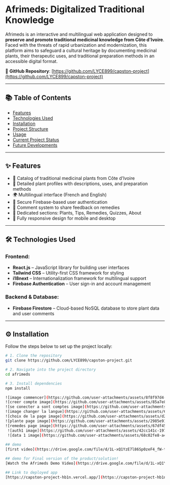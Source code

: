 # Afrimeds: Digitalized Traditional Knowledge

Afrimeds is an interactive and multilingual web application designed to **preserve and promote traditional medicinal knowledge from Côte d'Ivoire**. Faced with the threats of rapid urbanization and modernization, this platform aims to safeguard a cultural heritage by documenting medicinal plants, their therapeutic uses, and traditional preparation methods in an accessible digital format.

🔗 **GitHub Repository**: [https://github.com/LYCE899/capston-project](https://github.com/LYCE899/capston-project)

---

## 📚 Table of Contents
- [Features](#features)
- [Technologies Used](#technologies-used)
- [Installation](#installation)
- [Project Structure](#project-structure)
- [Usage](#usage)
- [Current Project Status](#current-project-status)
- [Future Developments](#future-developments)

---

## ✨ Features

- 📖 Catalog of traditional medicinal plants from Côte d'Ivoire  
- 🧾 Detailed plant profiles with descriptions, uses, and preparation methods  
- 🌍 Multilingual interface (French and English)  
- 🔐 Secure Firebase-based user authentication  
- 💬 Comment system to share feedback on remedies  
- 🌿 Dedicated sections: Plants, Tips, Remedies, Quizzes, About  
- 📱 Fully responsive design for mobile and desktop

---

## 🛠️ Technologies Used

### Frontend:
- **React.js** – JavaScript library for building user interfaces  
- **Tailwind CSS** – Utility-first CSS framework for styling  
- **i18next** – Internationalization framework for multilingual support  
- **Firebase Authentication** – User sign-in and account management  

### Backend & Database:
- **Firebase Firestore** – Cloud-based NoSQL database to store plant data and user comments  

---

## ⚙️ Installation

Follow the steps below to set up the project locally:

```bash
# 1. Clone the repository
git clone https://github.com/LYCE899/capston-project.git

# 2. Navigate into the project directory
cd afrimeds

# 3. Install dependencies
npm install

![image commencer](https://github.com/user-attachments/assets/8f8f97d4-154f-4a51-8baf-1b44a9a4dffc)
![creer compte image](https://github.com/user-attachments/assets/85a7e881-2db5-4ab5-8a5b-25400142e357)
![se conecter a sont comptes image](https://github.com/user-attachments/assets/2b096176-4048-4f7b-8911-6f8b52e276e2)
![image changer la langue](https://github.com/user-attachments/assets/63868b8d-5e0a-482f-ae40-f0e0b55422ad)
![choix de la page image](https://github.com/user-attachments/assets/d2d57380-d3ac-4d3a-a9cf-3c04c09cb974)
![plante page image](https://github.com/user-attachments/assets/2985e91d-c3f4-44b4-a379-c180927691eb)
![remedes page image](https://github.com/user-attachments/assets/67df45b2-9d82-4ffd-bf55-43000ae02218)
 ![auth1 image](https://github.com/user-attachments/assets/42cc141c-1972-44a7-88be-1925637366d0)
 ![data 1 image](https://github.com/user-attachments/assets/68c02fe8-a4ef-4db2-9f90-a0c660895a91)
 
## demo
[first video](https://drive.google.com/file/d/1L-xQ1YzE7l86Sp0zeF4_fW-tFwgPGrjz/view?usp=sharing)

## demo for Final version of the product/solution!
[Watch the Afrimeds Demo Video](https://drive.google.com/file/d/1L-xQ1YzE7l86Sp0zeF4_fW-tFwgPGrjz/view?usp=sharing)

## Link to deployed app 
[https://capston-project-hb1n.vercel.app/](https://capston-project-hb1n.vercel.app/)
